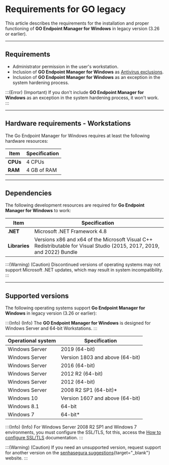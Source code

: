 # Requirements for GO legacy

This article describes the requirements for the installation and proper functioning of **GO Endpoint Manager for Windows** in legacy version (3.26 or earlier).

* * *

## **Requirements**

* Administrator permission in the user's workstation.
* Inclusion of **GO Endpoint Manager for Windows** as [Antivirus exclusions](/v3-32/docs/go-windows-antivirus-exclusions).
* Inclusion of **GO Endpoint Manager for Windows** as an exception in the system hardening process.

:::(Error) (Important)
If you don't include **GO Endpoint Manager for Windows** as an exception in the system hardening process, it won't work.
:::

* * *

## Hardware requirements - Workstations

The Go Endpoint Manager for Windows requires at least the following hardware resources:

| Item | Specification |
| --- | --- |
| **CPUs** | 4 CPUs |
| **RAM** | 4 GB of RAM |

* * *

## Dependencies

The following development resources are required for **Go Endpoint Manager for Windows** to work:
 
| Item | Specification |
| --- | --- |
| **.NET** | Microsoft .NET Framework 4.8 |
| **Libraries** | Versions x86 and  x64 of the Microsoft Visual C++ Redistributable for Visual Studio (2015, 2017, 2019, and 2022) Bundle |

:::(Warning) (Caution)
Discontinued versions of operating systems may not support Microsoft .NET updates, which may result in system incompatibility.
:::

* * *

## Supported versions

The following operating systems support **Go Endpoint Manager for Windows** in legacy version (3.26 or earlier):

:::(Info) (Info)
The **GO Endpoint Manager for Windows** is designed for Windows Server and 64-bit Workstations.
:::

| Operational system | Specification |
| --- | --- |
| Windows Server  | 2019 (64-bit)|
| Windows Server  | Version 1803 and above (64-bit)|
| Windows Server  | 2016 (64-bit)|
| Windows Server | 2012 R2 (64-bit) |
| Windows Server  | 2012 (64-bit) |
| Windows Server  | 2008 R2 SP1 (64-bit)*|
| Windows 10 | Version 1607 and above (64-bit) |
| Windows 8.1 | 64-bit |
| Windows 7 | 64-bit* |

:::(Info) (Info)
For Windows Server 2008 R2 SP1 and Windows 7 environments, you must configure the SSL/TLS, fot this, access the [How to configure SSL/TLS](/v3-32/docs/go-windows-how-to-configure-ssltls) documentation.
:::

:::(Warning) (Caution)
If you need an unsupported version, request support for another version on the [senhasegura suggestions](https://senhasegura.com/suggestions/){target="_blank"} website.
:::
